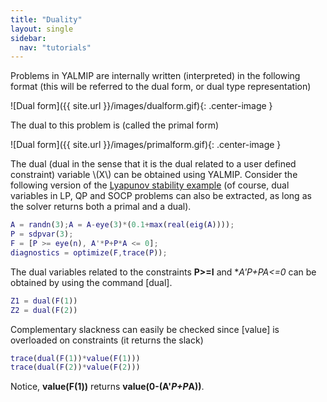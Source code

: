 ```yaml
---
title: "Duality"
layout: single
sidebar:
  nav: "tutorials"
---
```



Problems in YALMIP are internally written (interpreted) in the following format (this will be referred to the dual form, or dual type representation)

![Dual form]({{ site.url }}/images/dualform.gif){: .center-image }

The dual to this problem is (called the primal form)

![Dual form]({{ site.url }}/images/primalform.gif){: .center-image }

The dual (dual in the sense that it is the dual related to a user defined constraint) variable \\(X\\) can be obtained using YALMIP. Consider the following version of the [Lyapunov stability example](/yalmip/tutorials/semidefiniteprogramming) (of course, dual variables in LP, QP and SOCP problems can also be extracted, as long as the solver returns both a primal and a dual).

````matlab
A = randn(3);A = A-eye(3)*(0.1+max(real(eig(A))));
P = sdpvar(3);
F = [P >= eye(n), A'*P+P*A <= 0];
diagnostics = optimize(F,trace(P));
````

The dual variables related to the constraints **P>=I** and **A'*P+PA<=0** can be obtained by using the command [dual].

````matlab
Z1 = dual(F(1))
Z2 = dual(F(2))
````

Complementary slackness can easily be checked since [value] is overloaded on constraints (it returns the slack)

````matlab
trace(dual(F(1))*value(F(1)))
trace(dual(F(2))*value(F(2)))
````

Notice, **value(F(1))** returns **value(0-(A'*P+P*A))**.
